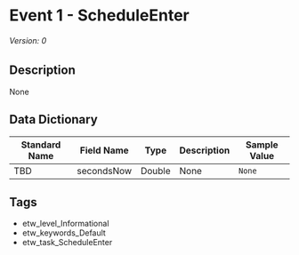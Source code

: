 # Event 1 - ScheduleEnter
###### Version: 0

## Description
None

## Data Dictionary
|Standard Name|Field Name|Type|Description|Sample Value|
|---|---|---|---|---|
|TBD|secondsNow|Double|None|`None`|

## Tags
* etw_level_Informational
* etw_keywords_Default
* etw_task_ScheduleEnter
